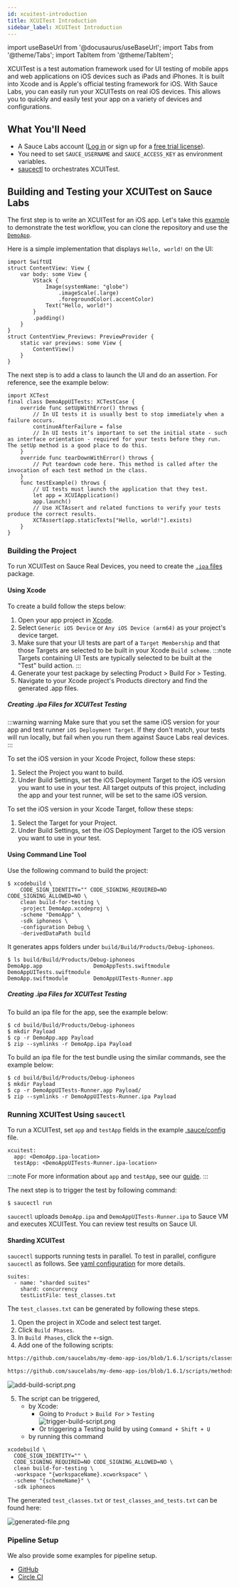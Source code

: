```yaml
---
id: xcuitest-introduction
title: XCUITest Introduction
sidebar_label: XCUITest Introduction
---
```


import useBaseUrl from '@docusaurus/useBaseUrl';
import Tabs from '@theme/Tabs';
import TabItem from '@theme/TabItem';

XCUITest is a test automation framework used for UI testing of mobile apps and web applications on iOS devices such as iPads and iPhones. It is built into Xcode and is Apple's official testing framework for iOS. With Sauce Labs, you can easily run your XCUITests on real iOS devices. This allows you to quickly and easily test your app on a variety of devices and configurations.

## What You'll Need

- A Sauce Labs account ([Log in](https://accounts.saucelabs.com/am/XUI/#login/) or sign up for a [free trial license](https://saucelabs.com/sign-up)).
- You need to set `SAUCE_USERNAME` and `SAUCE_ACCESS_KEY` as environment variables.
- [saucectl](https://docs.saucelabs.com/dev/cli/saucectl/) to orchestrates XCUITest.

## Building and Testing your XCUITest on Sauce Labs

The first step is to write an XCUITest for an iOS app. Let's take this [example](https://github.com/saucelabs/saucectl-xcuitest-example/tree/main/DemoApp) to demonstrate the test workflow, you can clone the repository and use the [`DemoApp`](https://github.com/saucelabs/saucectl-xcuitest-example/tree/main/DemoApp/DemoApp).

Here is a simple implementation that displays `Hello, world!` on the UI:

```
import SwiftUI
struct ContentView: View {
    var body: some View {
        VStack {
            Image(systemName: "globe")
                .imageScale(.large)
                .foregroundColor(.accentColor)
            Text("Hello, world!")
        }
        .padding()
    }
}
struct ContentView_Previews: PreviewProvider {
    static var previews: some View {
        ContentView()
    }
}
```

The next step is to add a class to launch the UI and do an assertion. For reference, see the example below:

```
import XCTest
final class DemoAppUITests: XCTestCase {
    override func setUpWithError() throws {
        // In UI tests it is usually best to stop immediately when a failure occurs.
        continueAfterFailure = false
        // In UI tests it’s important to set the initial state - such as interface orientation - required for your tests before they run. The setUp method is a good place to do this.
    }
    override func tearDownWithError() throws {
        // Put teardown code here. This method is called after the invocation of each test method in the class.
    }
    func testExample() throws {
        // UI tests must launch the application that they test.
        let app = XCUIApplication()
        app.launch()
        // Use XCTAssert and related functions to verify your tests produce the correct results.
        XCTAssert(app.staticTexts["Hello, world!"].exists)
    }
}
```

### Building the Project

To run XCUITest on Sauce Real Devices, you need to create the [`.ipa` files](https://docs.saucelabs.com/mobile-apps/automated-testing/ipa-files/#creating-an-xcuitest-package) package.

#### Using Xcode

To create a build follow the steps below:

1. Open your app project in [Xcode](https://developer.apple.com/xcode/).
2. Select `Generic iOS Device` or `Any iOS Device (arm64)` as your project's device target.
3. Make sure that your UI tests are part of a `Target Membership` and that those Targets are selected to be built in your Xcode `Build scheme`.
   :::note
   Targets containing UI Tests are typically selected to be built at the "Test" build action.
   :::
4. Generate your test package by selecting Product > Build For > Testing.
5. Navigate to your Xcode project's Products directory and find the generated .app files.

##### Creating .ipa Files for XCUITest Testing

:::warning warning
Make sure that you set the same iOS version for your app and test runner `iOS Deployment Target`. If they don't match, your tests will run locally, but fail when you run them against Sauce Labs real devices.
:::

To set the iOS version in your Xcode Project, follow these steps:

1. Select the Project you want to build.
2. Under Build Settings, set the iOS Deployment Target to the iOS version you want to use in your test. All target outputs of this project, including the app and your test runner, will be set to the same iOS version.

To set the iOS version in your Xcode Target, follow these steps:

1. Select the Target for your Project.
2. Under Build Settings, set the iOS Deployment Target to the iOS version you want to use in your test.

#### Using Command Line Tool

Use the following command to build the project:

```
$ xcodebuild \
    CODE_SIGN_IDENTITY="" CODE_SIGNING_REQUIRED=NO CODE_SIGNING_ALLOWED=NO \
    clean build-for-testing \
    -project DemoApp.xcodeproj \
    -scheme "DemoApp" \
    -sdk iphoneos \
    -configuration Debug \
    -derivedDataPath build
```

It generates apps folders under `build/Build/Products/Debug-iphoneos`.

```
$ ls build/Build/Products/Debug-iphoneos
DemoApp.app                DemoAppTests.swiftmodule   DemoAppUITests.swiftmodule
DemoApp.swiftmodule        DemoAppUITests-Runner.app
```

##### Creating .ipa Files for XCUITest Testing

To build an ipa file for the app, see the example below:

```
$ cd build/Build/Products/Debug-iphoneos
$ mkdir Payload
$ cp -r DemoApp.app Payload
$ zip --symlinks -r DemoApp.ipa Payload
```

To build an ipa file for the test bundle using the similar commands, see the example below:

```
$ cd build/Build/Products/Debug-iphoneos
$ mkdir Payload
$ cp -r DemoAppUITests-Runner.app Payload/
$ zip --symlinks -r DemoAppUITests-Runner.ipa Payload
```

### Running XCUITest Using `saucectl`

To run a XCUITest, set `app` and `testApp` fields in the example [.sauce/config](https://github.com/saucelabs/saucectl-xcuitest-example/blob/main/.sauce/config.yml) file.

```
xcuitest:
  app: <DemoApp.ipa-location>
  testApp: <DemoAppUITests-Runner.ipa-location>
```

:::note
For more information about `app` and `testApp`, see our [guide](https://docs.saucelabs.com/mobile-apps/automated-testing/espresso-xcuitest/xcuitest/#xcuitest).
:::

The next step is to trigger the test by following command:

```
$ saucectl run
```

`saucectl` uploads `DemoApp.ipa` and `DemoAppUITests-Runner.ipa` to Sauce VM and executes XCUITest. You can review test results on Sauce UI.

#### Sharding XCUITest

`saucectl` supports running tests in parallel. To test in parallel, configure `saucectl` as follows. See [yaml configuration](./xcuitest.md#shard) for more details.

```
suites:
  - name: "sharded suites"
    shard: concurrency
    testListFile: test_classes.txt
```

The `test_classes.txt` can be generated by following these steps.

1. Open the project in XCode and select test target.
2. Click `Build Phases`.
3. In `Build Phases`, click the `+`-sign.
4. Add one of the following scripts:

```bash reference
https://github.com/saucelabs/my-demo-app-ios/blob/1.6.1/scripts/classes.sh
```

```bash reference
https://github.com/saucelabs/my-demo-app-ios/blob/1.6.1/scripts/methods.sh
```

![add-build-script.png](/img/xcuitest/add-build-script.png)

5. The script can be triggered,
   - by Xcode:
     - Going to `Product` > `Build For` > `Testing`
       ![trigger-build-script.png](/img/xcuitest/trigger-build-script.png)
     - Or triggering a Testing build by using `Command + Shift + U`
   - by running this command

```
xcodebuild \
  CODE_SIGN_IDENTITY="" \
  CODE_SIGNING_REQUIRED=NO CODE_SIGNING_ALLOWED=NO \
  clean build-for-testing \
  -workspace "{workspaceName}.xcworkspace" \
  -scheme "{schemeName}" \
  -sdk iphoneos
```

The generated `test_classes.txt` or `test_classes_and_tests.txt` can be found here:

![generated-file.png](/img/xcuitest/generated-file.png)

### Pipeline Setup

We also provide some examples for pipeline setup.

- [GitHub](https://github.com/saucelabs/saucectl-xcuitest-example/blob/main/.github/workflows/test.yml)
- [Circle CI](https://github.com/saucelabs/saucectl-xcuitest-example/blob/main/.circleci/config.yml)
